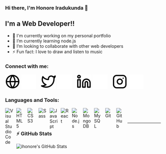 ### Hi there, I'm Honore Iradukunda 👋

<!--
**ihonore/ihonore** is a ✨ _special_ ✨ repository because its `README.md` (this file) appears on your GitHub profile.

Here are some ideas to get you started:

- 🔭 I’m currently working on ...
- 🌱 I’m currently learning ...
- 👯 I’m looking to collaborate on ...
- 🤔 I’m looking for help with ...
- 💬 Ask me about ...
- 📫 How to reach me: ...
- 😄 Pronouns: ...
- ⚡ Fun fact: ...
-->

## I'm a Web Developer!!

- 🔭 I'm currently working on my personal portfolio
- 🌱 I’m currently learning node.js
- 👯 I’m looking to collaborate with other web developers
- ⚡ Fun fact: I love to draw and listen to music

### Connect with me:

[![website](./img/globe-light.svg)](https://ihonore.netlify.app#gh-light-mode-only)
[![website](./img/globe-dark.svg)](https://ihonore.netlify.app#gh-dark-mode-only)
&nbsp;&nbsp;
[![website](./img/twitter-light.svg)](https://twitter.com/honoreiradukund#gh-light-mode-only)
[![website](./img/twitter-dark.svg)](https://twitter.com/honoreiradukund#gh-dark-mode-only)
&nbsp;&nbsp;
[![website](./img/linkedin-light.svg)](https://linkedin.com/in/ihonore#gh-light-mode-only)
[![website](./img/linkedin-dark.svg)](https://linkedin.com/in/ihonore#gh-dark-mode-only)
&nbsp;&nbsp;
[![website](./img/instagram-light.svg)](https://instagram.com/ihonore#gh-light-mode-only)
[![website](./img/instagram-dark.svg)](https://instagram.com/ihonore#gh-dark-mode-only)

### Languages and Tools:

<img align="left" alt="Visual Studio Code" width="26px" src="https://cdn.jsdelivr.net/gh/devicons/devicon/icons/vscode/vscode-original.svg" style="padding-right:10px;" />
<img align="left" alt="HTML5" width="26px" src="https://cdn.jsdelivr.net/gh/devicons/devicon/icons/html5/html5-original.svg" style="padding-right:10px;" />
<img align="left" alt="CSS3" width="26px" src="https://cdn.jsdelivr.net/gh/devicons/devicon/icons/css3/css3-original.svg" style="padding-right:10px;" />
<img align="left" alt="Sass" width="26px" src="https://cdn.jsdelivr.net/gh/devicons/devicon/icons/sass/sass-original.svg" style="padding-right:10px;" />
<img align="left" alt="JavaScript" width="26px" src="https://cdn.jsdelivr.net/gh/devicons/devicon/icons/javascript/javascript-original.svg" style="padding-right:10px;" />
<img align="left" alt="React" width="26px" src="https://cdn.jsdelivr.net/gh/devicons/devicon/icons/react/react-original.svg" style="padding-right:10px;" />
<img align="left" alt="Node.js" width="26px" src="https://cdn.jsdelivr.net/gh/devicons/devicon/icons/nodejs/nodejs-original.svg" style="padding-right:10px;" />
<img align="left" alt="MongoDB" width="26px" src="https://cdn.jsdelivr.net/gh/devicons/devicon/icons/mongodb/mongodb-original.svg" style="padding-right:10px;" />
<img align="left" alt="MySQL" width="26px" src="https://cdn.jsdelivr.net/gh/devicons/devicon/icons/mysql/mysql-original.svg" style="padding-right:10px;" />
<img align="left" alt="Git" width="26px" src="https://cdn.jsdelivr.net/gh/devicons/devicon/icons/git/git-original.svg" style="padding-right:10px;" />
<img align="left" alt="GitHub" width="26px" src="https://user-images.githubusercontent.com/3369400/139447912-e0f43f33-6d9f-45f8-be46-2df5bbc91289.png" style="padding-right:10px;" />
<br />
<br />

---

### :zap: GitHub Stats

<img align="left" alt="ihonore's GitHub Stats" src="https://github-readme-stats.vercel.app/api?username=ihonore&show_icons=true&hide_border=false&title_color=ff652f&icon_color=FFE400&bg_color=09131B&text_color=ffffff&border_color=0c1a25" />

[website]: https://ihonore.netlify.app
[twitter]: https://twitter.com/honoreiradukund
[instagram]: https://instagram.com/ihonore
[linkedin]: https://linkedin.com/in/ihonore
[webdevplaylist]: https://www.youtube.com/playlist?list=PLkwxH9e_vrAJ0WbEsFA9W3I1W-g_BTsbt
